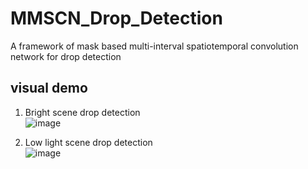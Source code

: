 # MMSCN_Drop_Detection
A framework of mask based multi-interval spatiotemporal convolution network for drop detection

## visual demo

1. Bright scene drop detection    
![image](https://github.com/LPAIS/MMSCN_Drop_Detection/blob/main/demo_bright_day.gif)


2. Low light scene drop detection    
![image](https://github.com/LPAIS/MMSCN_Drop_Detection/blob/main/demo_night.gif)

